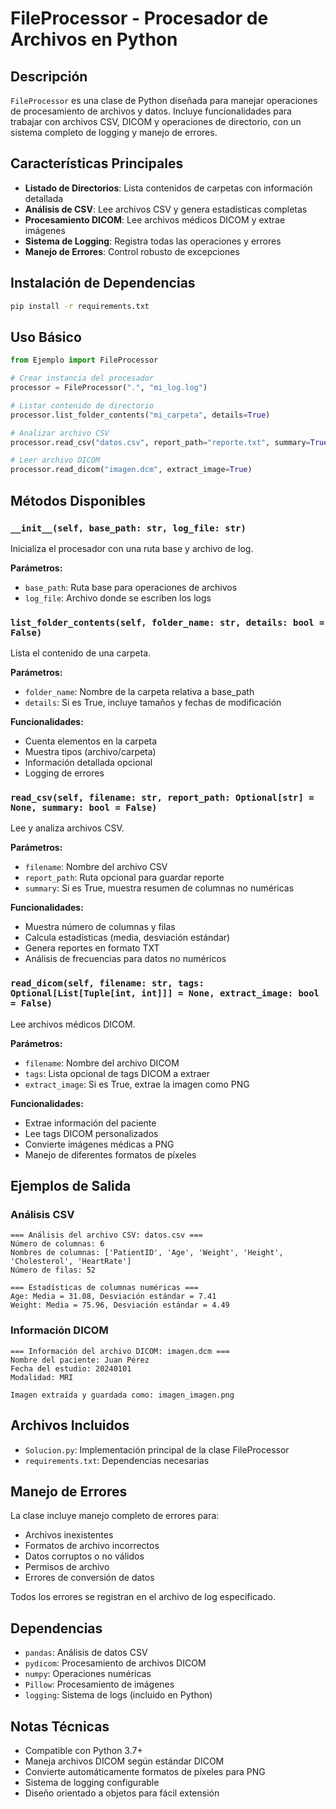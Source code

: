 # FileProcessor - Procesador de Archivos en Python

## Descripción

`FileProcessor` es una clase de Python diseñada para manejar operaciones de procesamiento de archivos y datos. Incluye funcionalidades para trabajar con archivos CSV, DICOM y operaciones de directorio, con un sistema completo de logging y manejo de errores.

## Características Principales

- **Listado de Directorios**: Lista contenidos de carpetas con información detallada
- **Análisis de CSV**: Lee archivos CSV y genera estadísticas completas
- **Procesamiento DICOM**: Lee archivos médicos DICOM y extrae imágenes
- **Sistema de Logging**: Registra todas las operaciones y errores
- **Manejo de Errores**: Control robusto de excepciones

## Instalación de Dependencias

```bash
pip install -r requirements.txt
```

## Uso Básico

```python
from Ejemplo import FileProcessor

# Crear instancia del procesador
processor = FileProcessor(".", "mi_log.log")

# Listar contenido de directorio
processor.list_folder_contents("mi_carpeta", details=True)

# Analizar archivo CSV
processor.read_csv("datos.csv", report_path="reporte.txt", summary=True)

# Leer archivo DICOM
processor.read_dicom("imagen.dcm", extract_image=True)
```

## Métodos Disponibles

### `__init__(self, base_path: str, log_file: str)`
Inicializa el procesador con una ruta base y archivo de log.

**Parámetros:**
- `base_path`: Ruta base para operaciones de archivos
- `log_file`: Archivo donde se escriben los logs

### `list_folder_contents(self, folder_name: str, details: bool = False)`
Lista el contenido de una carpeta.

**Parámetros:**
- `folder_name`: Nombre de la carpeta relativa a base_path
- `details`: Si es True, incluye tamaños y fechas de modificación

**Funcionalidades:**
- Cuenta elementos en la carpeta
- Muestra tipos (archivo/carpeta)
- Información detallada opcional
- Logging de errores

### `read_csv(self, filename: str, report_path: Optional[str] = None, summary: bool = False)`
Lee y analiza archivos CSV.

**Parámetros:**
- `filename`: Nombre del archivo CSV
- `report_path`: Ruta opcional para guardar reporte
- `summary`: Si es True, muestra resumen de columnas no numéricas

**Funcionalidades:**
- Muestra número de columnas y filas
- Calcula estadísticas (media, desviación estándar)
- Genera reportes en formato TXT
- Análisis de frecuencias para datos no numéricos

### `read_dicom(self, filename: str, tags: Optional[List[Tuple[int, int]]] = None, extract_image: bool = False)`
Lee archivos médicos DICOM.

**Parámetros:**
- `filename`: Nombre del archivo DICOM
- `tags`: Lista opcional de tags DICOM a extraer
- `extract_image`: Si es True, extrae la imagen como PNG

**Funcionalidades:**
- Extrae información del paciente
- Lee tags DICOM personalizados
- Convierte imágenes médicas a PNG
- Manejo de diferentes formatos de píxeles

## Ejemplos de Salida

### Análisis CSV
```
=== Análisis del archivo CSV: datos.csv ===
Número de columnas: 6
Nombres de columnas: ['PatientID', 'Age', 'Weight', 'Height', 'Cholesterol', 'HeartRate']
Número de filas: 52

=== Estadísticas de columnas numéricas ===
Age: Media = 31.08, Desviación estándar = 7.41
Weight: Media = 75.96, Desviación estándar = 4.49
```

### Información DICOM
```
=== Información del archivo DICOM: imagen.dcm ===
Nombre del paciente: Juan Pérez
Fecha del estudio: 20240101
Modalidad: MRI

Imagen extraída y guardada como: imagen_imagen.png
```

## Archivos Incluidos

- `Solucion.py`: Implementación principal de la clase FileProcessor
- `requirements.txt`: Dependencias necesarias

## Manejo de Errores

La clase incluye manejo completo de errores para:
- Archivos inexistentes
- Formatos de archivo incorrectos
- Datos corruptos o no válidos
- Permisos de archivo
- Errores de conversión de datos

Todos los errores se registran en el archivo de log especificado.

## Dependencias

- `pandas`: Análisis de datos CSV
- `pydicom`: Procesamiento de archivos DICOM
- `numpy`: Operaciones numéricas
- `Pillow`: Procesamiento de imágenes
- `logging`: Sistema de logs (incluido en Python)

## Notas Técnicas

- Compatible con Python 3.7+
- Maneja archivos DICOM según estándar DICOM
- Convierte automáticamente formatos de píxeles para PNG
- Sistema de logging configurable
- Diseño orientado a objetos para fácil extensión